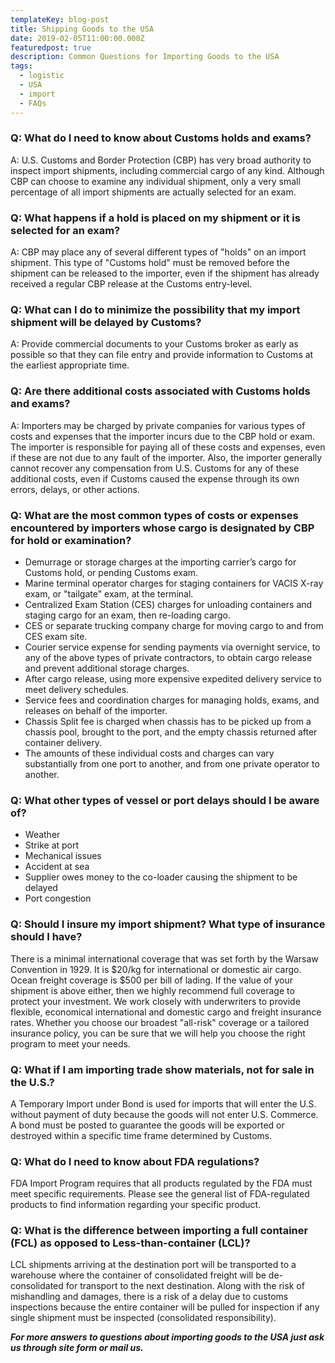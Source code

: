 ```yaml
---
templateKey: blog-post
title: Shipping Goods to the USA
date: 2019-02-05T11:00:00.000Z
featuredpost: true
description: Common Questions for Importing Goods to the USA
tags:
  - logistic
  - USA
  - import
  - FAQs
---
```


### Q: What do I need to know about Customs holds and exams?

A: U.S. Customs and Border Protection (CBP) has very broad authority to inspect import shipments, including commercial cargo of any kind. Although CBP can choose to examine any individual shipment, only a very small percentage of all import shipments are actually selected for an exam.

### Q: What happens if a hold is placed on my shipment or it is selected for an exam?

A: CBP may place any of several different types of "holds" on an import shipment. This type of "Customs hold" must be removed before the shipment can be released to the importer, even if the shipment has already received a regular CBP release at the Customs entry-level.

### Q: What can I do to minimize the possibility that my import shipment will be delayed by Customs?

A: Provide commercial documents to your Customs broker as early as possible so that they can file entry and provide information to Customs at the earliest appropriate time. 

### Q: Are there additional costs associated with Customs holds and exams?

A: Importers may be charged by private companies for various types of costs and expenses that the importer incurs due to the CBP hold or exam. The importer is responsible for paying all of these costs and expenses, even if these are not due to any fault of the importer. Also, the importer generally cannot recover any compensation from U.S. Customs for any of these additional costs, even if Customs caused the expense through its own errors, delays, or other actions.

### Q: What are the most common types of costs or expenses encountered by importers whose cargo is designated by CBP for hold or examination?

* Demurrage or storage charges at the importing carrier’s cargo for Customs hold, or pending Customs exam.
* Marine terminal operator charges for staging containers for VACIS X-ray exam, or "tailgate" exam, at the terminal.
* Centralized Exam Station (CES) charges for unloading containers and staging cargo for an exam, then re-loading cargo.
* CES or separate trucking company charge for moving cargo to and from CES exam site.
* Courier service expense for sending payments via overnight service, to any of the above types of private contractors, to obtain cargo release and prevent additional storage charges.
* After cargo release, using more expensive expedited delivery service to meet delivery schedules.
* Service fees and coordination charges for managing holds, exams, and releases on behalf of the importer.
* Chassis Split fee is charged when chassis has to be picked up from a chassis pool, brought to the port, and the empty chassis returned after container delivery.
* The amounts of these individual costs and charges can vary substantially from one port to another, and from one private operator to another.

### Q: What other types of vessel or port delays should I be aware of?

* Weather
* Strike at port
* Mechanical issues
* Accident at sea
* Supplier owes money to the co-loader causing the shipment to be delayed
* Port congestion

### Q: Should I insure my import shipment? What type of insurance should I have?

There is a minimal international coverage that was set forth by the Warsaw Convention in 1929. It is $20/kg for international or domestic air cargo. Ocean freight coverage is $500 per bill of lading. If the value of your shipment is above either, then we highly recommend full coverage to protect your investment. We work closely with underwriters to provide flexible, economical international and domestic cargo and freight insurance rates. Whether you choose our broadest "all-risk" coverage or a tailored insurance policy, you can be sure that we will help you choose the right program to meet your needs.

### Q: What if I am importing trade show materials, not for sale in the U.S.?

A Temporary Import under Bond is used for imports that will enter the U.S. without payment of duty because the goods will not enter U.S. Commerce. A bond must be posted to guarantee the goods will be exported or destroyed within a specific time frame determined by Customs.

### Q: What do I need to know about FDA regulations?

FDA Import Program requires that all products regulated by the FDA must meet specific requirements. Please see the general list of  FDA-regulated products to find information regarding your specific product.

### Q: What is the difference between importing a full container (FCL) as opposed to Less-than-container (LCL)?

LCL shipments arriving at the destination port will be transported to a warehouse where the container of consolidated freight will be de-consolidated for transport to the next destination. Along with the risk of mishandling and damages, there is a risk of a delay due to customs inspections because the entire container will be pulled for inspection if any single shipment must be inspected (consolidated responsibility).

_**For more answers to questions about importing goods to the USA just ask us through site form or mail us.**_